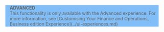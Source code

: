 <blockquote STYLE="background: #81BEF7;border-left:None"><b>ADVANCED</b><br />This functionality is only available with the Advanced experience. For more information, see [Customising Your Finance and Operations, Business edition Experience](../ui-experiences.md) </blockquote>
